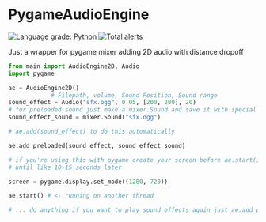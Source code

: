 # PygameAudioEngine
[![Language grade: Python](https://img.shields.io/lgtm/grade/python/g/jonasek369/PygameAudioEngine.svg?logo=lgtm&logoWidth=18)](https://lgtm.com/projects/g/jonasek369/PygameAudioEngine/context:python)
[![Total alerts](https://img.shields.io/lgtm/alerts/g/jonasek369/PygameAudioEngine.svg?logo=lgtm&logoWidth=18)](https://lgtm.com/projects/g/jonasek369/PygameAudioEngine/alerts/) 

Just a wrapper for pygame mixer adding 2D audio with distance dropoff
 
```py
from main import AudioEngine2D, Audio
import pygame

ae = AudioEngine2D()
            # Filepath, volume, Sound Position, Sound range
sound_effect = Audio("sfx.ogg", 0.05, [200, 200], 20)
# for preloaded sound just make a mixer.Sound and save it with special function
sound_effect_sound = mixer.Sound("sfx.ogg")

# ae.add(sound_effect) to do this automatically

ae.add_preloaded(sound_effect, sound_effect_sound)

# if you're using this with pygame create your screen before ae.start() there's some weird bug so that pygame window won't show
# until like 10-15 seconds later

screen = pygame.display.set_mode((1280, 720))

ae.start() # <- running on another thread

# ... do anything if you want to play sound effects again just ae.add_preloaded(sound_effect, sound_effect_sound) or ae.add

```
